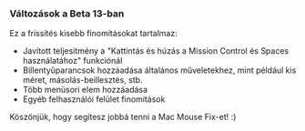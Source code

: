 ### Változások a Beta 13-ban

Ez a frissítés kisebb finomításokat tartalmaz:

- Javított teljesítmény a "Kattintás és húzás a Mission Control és Spaces használatához" funkciónál
- Billentyűparancsok hozzáadása általános műveletekhez, mint például kis méret, másolás-beillesztés, stb.
- Több menüsori elem hozzáadása
- Egyéb felhasználói felület finomítások

Köszönjük, hogy segítesz jobbá tenni a Mac Mouse Fix-et! :)
